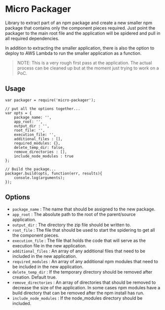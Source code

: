 # Micro Packager
Library to extract part of an npm package and create a new smaller npm package that contains only the component pieces required.  Just point the packager to the main root file and the application will be spidered and pull in all required dependencies.

In addition to extracting the smaller application, there is also the option to deploy to AWS Lambda to run the smaller application as a function.

> NOTE: This is a very rough first pass at the application.  The actual process can be cleaned up but at the moment just trying to work on a PoC.

## Usage

```
var packager = require('micro-packager');

// put all the options together...
var opts = {
    package_name: '',
    app_root: '',
    output_dir : '',
    root_file: '',
    execution_file: '',
    additional_files : [],
    required_modules: {},
    delete_temp_dir: false,
    remove_directories : [],
    include_node_modules : true
};

// Build the package...
packager.build(opts, function(err, results){
    console.log(arguments);
});
```

## Options

* ```package_name``` : The name that should be assigned to the new package.
* ```app_root``` : The absolute path to the root of the parent/source application.
* ```output_dir``` : The directory the zip file should be written to.
* ```root_file``` : The file that should be used to start the spidering to get all the component pieces.
* ```execution_file``` : The file that holds the code that will serve as the execution file in the new application.
* ```additional_files``` : An array of any additional files that need to be included in the new application.
* ```required_modules``` : An array of any additional npm modules that need to be included in the new application.
* ```delete_temp_dir``` : If the temporary directory should be removed after creation.  Default true.
* ```remove_directories``` : An array of directories that should be removed to decrease the size of the application.  In some cases npm modules have a build directory that can be removed after the npm install has run.
* ```include_node_modules``` : If the node_modules directory should be included.




